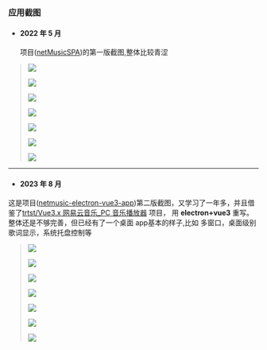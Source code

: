 ### 应用截图

- #### 2022 年 5 月
  项目([netMusicSPA](https://github.com/xuejiangping/netMusicSPA))的第一版截图,整体比较青涩

> ![](/doc/imgs/202205/0b83c128-f39a-40f2-aa1e-98d25eb023d6.png)
>
> ![](/doc/imgs/202205/0e7fae04-a2bd-46bb-94a6-5f096c919ace.png)
>
> ![](/doc/imgs/202205/5c6f7841-5c68-4885-9a11-a9f54c179c0d.png)
>
> ![](/doc/imgs/202205/88f177e3-0872-4244-a567-01249d5841f3.png)
>
> ![](/doc/imgs/202205/8cb16f9d-ac89-4e8e-b58f-6e2f477addf0.png)
>
> ![](/doc/imgs/202205/9c009d5c-3e1a-4586-a5d5-ec48f833d1f9.png)
>
> ![](/doc/imgs/202205/eee13ae5-472b-449b-b6d5-f647b80638da.png)

---

- #### 2023 年 8 月

这是项目([netmusic-electron-vue3-app](https://gitee.com/xue6474/netmusic-electron-vue3-app))第二版截图，又学习了一年多，并且借鉴了[trtst/Vue3.x 网易云音乐\_PC 音乐播放器](https://gitee.com/trtst/vue3-music) 项目， 用 **electron+vue3** 重写。整体还是不够完善，但已经有了一个桌面 app基本的样子,比如 多窗口，桌面级别歌词显示，系统托盘控制等


> ![](/doc/imgs/202308/Snipaste_2023-08-15_04-58-07.png)
>
> ![](/doc/imgs/202308/Snipaste_2023-08-15_04-58-47.png)
>
> ![](/doc/imgs/202308/Snipaste_2023-08-15_04-58-58.png)
>
> ![](/doc/imgs/202308/Snipaste_2023-08-15_05-00-10.png)
>
> ![](/doc/imgs/202308/Snipaste_2023-08-15_05-00-51.png)
>
> ![](/doc/imgs/202308/Snipaste_2023-08-15_05-01-50.png)
>
> ![](/doc/imgs/202308/Snipaste_2023-08-15_05-02-45.png)
